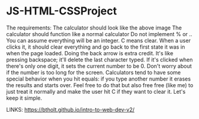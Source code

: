# JS-HTML-CSSProject

The requirements:
    The calculator should look like the above image
    The calculator should function like a normal calculator
    Do not implement % or .. You can assume everything will be an integer.
    C means clear. When a user clicks it, it should clear everything and go back to the first state it was in when the page loaded.
    Doing the back arrow is extra credit. It's like pressing backspace; it'll delete the last character typed. If it's clicked when there's only one digit, it sets the current number to be 0.
    Don't worry about if the number is too long for the screen.
    Calculators tend to have some special behavior when you hit equals: if you type another number it erases the results and starts over. Feel free to do that but also free free (like me) to just treat it normally and make the user hit C if they want to clear it. Let's keep it simple.

LINKS:
https://btholt.github.io/intro-to-web-dev-v2/

